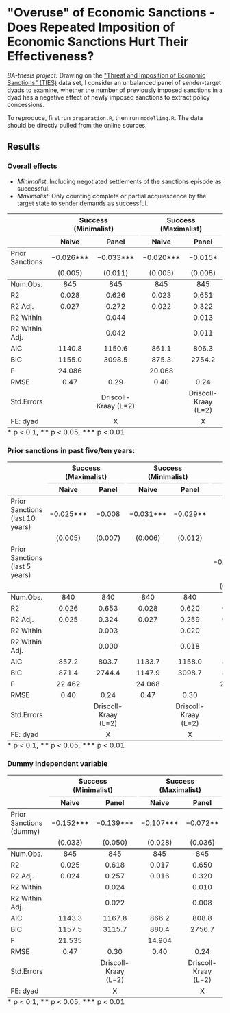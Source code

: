 # "Overuse" of Economic Sanctions - Does Repeated Imposition of Economic Sanctions Hurt Their Effectiveness?

*BA-thesis project.* Drawing on the ["Threat and Imposition of Economic Sanctions" (TIES)](https://sanctions.web.unc.edu/) data set, I consider an unbalanced panel of sender-target dyads to examine, whether the number of previously imposed sanctions in a dyad has a negative effect of newly imposed sanctions to extract policy concessions. 

To reproduce, first run `preparation.R`, then run `modelling.R`. The data should be directly pulled from the online sources. 

## Results

### Overall effects

* *Minimalist*: Including negotiated settlements of the sanctions episode as successful.
* *Maximalist*: Only counting complete or partial acquiescence by the target state to sender demands as successful.

<table style="NAborder-bottom: 0; width: auto !important; margin-left: auto; margin-right: auto;" class="table">
 <thead>
<tr>
<th style="empty-cells: hide;border-bottom:hidden;" colspan="1"></th>
<th style="border-bottom:hidden;padding-bottom:0; padding-left:3px;padding-right:3px;text-align: center; " colspan="2"><div style="border-bottom: 1px solid #ddd; padding-bottom: 5px; ">Success <br>(Minimalist)</div></th>
<th style="border-bottom:hidden;padding-bottom:0; padding-left:3px;padding-right:3px;text-align: center; " colspan="2"><div style="border-bottom: 1px solid #ddd; padding-bottom: 5px; ">Success <br>(Maximalist)</div></th>
</tr>
  <tr>
   <th style="text-align:left;">   </th>
   <th style="text-align:center;"> Naive </th>
   <th style="text-align:center;"> Panel </th>
   <th style="text-align:center;"> Naive  </th>
   <th style="text-align:center;"> Panel  </th>
  </tr>
 </thead>
<tbody>
  <tr>
   <td style="text-align:left;"> Prior Sanctions </td>
   <td style="text-align:center;"> −0.026*** </td>
   <td style="text-align:center;"> −0.033*** </td>
   <td style="text-align:center;"> −0.020*** </td>
   <td style="text-align:center;"> −0.015* </td>
  </tr>
  <tr>
   <td style="text-align:left;box-shadow: 0px 1.5px">  </td>
   <td style="text-align:center;box-shadow: 0px 1.5px"> (0.005) </td>
   <td style="text-align:center;box-shadow: 0px 1.5px"> (0.011) </td>
   <td style="text-align:center;box-shadow: 0px 1.5px"> (0.005) </td>
   <td style="text-align:center;box-shadow: 0px 1.5px"> (0.008) </td>
  </tr>
  <tr>
   <td style="text-align:left;"> Num.Obs. </td>
   <td style="text-align:center;"> 845 </td>
   <td style="text-align:center;"> 845 </td>
   <td style="text-align:center;"> 845 </td>
   <td style="text-align:center;"> 845 </td>
  </tr>
  <tr>
   <td style="text-align:left;"> R2 </td>
   <td style="text-align:center;"> 0.028 </td>
   <td style="text-align:center;"> 0.626 </td>
   <td style="text-align:center;"> 0.023 </td>
   <td style="text-align:center;"> 0.651 </td>
  </tr>
  <tr>
   <td style="text-align:left;"> R2 Adj. </td>
   <td style="text-align:center;"> 0.027 </td>
   <td style="text-align:center;"> 0.272 </td>
   <td style="text-align:center;"> 0.022 </td>
   <td style="text-align:center;"> 0.322 </td>
  </tr>
  <tr>
   <td style="text-align:left;"> R2 Within </td>
   <td style="text-align:center;">  </td>
   <td style="text-align:center;"> 0.044 </td>
   <td style="text-align:center;">  </td>
   <td style="text-align:center;"> 0.013 </td>
  </tr>
  <tr>
   <td style="text-align:left;"> R2 Within Adj. </td>
   <td style="text-align:center;">  </td>
   <td style="text-align:center;"> 0.042 </td>
   <td style="text-align:center;">  </td>
   <td style="text-align:center;"> 0.011 </td>
  </tr>
  <tr>
   <td style="text-align:left;"> AIC </td>
   <td style="text-align:center;"> 1140.8 </td>
   <td style="text-align:center;"> 1150.6 </td>
   <td style="text-align:center;"> 861.1 </td>
   <td style="text-align:center;"> 806.3 </td>
  </tr>
  <tr>
   <td style="text-align:left;"> BIC </td>
   <td style="text-align:center;"> 1155.0 </td>
   <td style="text-align:center;"> 3098.5 </td>
   <td style="text-align:center;"> 875.3 </td>
   <td style="text-align:center;"> 2754.2 </td>
  </tr>
  <tr>
   <td style="text-align:left;"> F </td>
   <td style="text-align:center;"> 24.086 </td>
   <td style="text-align:center;">  </td>
   <td style="text-align:center;"> 20.068 </td>
   <td style="text-align:center;">  </td>
  </tr>
  <tr>
   <td style="text-align:left;"> RMSE </td>
   <td style="text-align:center;"> 0.47 </td>
   <td style="text-align:center;"> 0.29 </td>
   <td style="text-align:center;"> 0.40 </td>
   <td style="text-align:center;"> 0.24 </td>
  </tr>
  <tr>
   <td style="text-align:left;"> Std.Errors </td>
   <td style="text-align:center;">  </td>
   <td style="text-align:center;"> Driscoll-Kraay (L=2) </td>
   <td style="text-align:center;">  </td>
   <td style="text-align:center;"> Driscoll-Kraay (L=2) </td>
  </tr>
  <tr>
   <td style="text-align:left;"> FE: dyad </td>
   <td style="text-align:center;">  </td>
   <td style="text-align:center;"> X </td>
   <td style="text-align:center;">  </td>
   <td style="text-align:center;"> X </td>
  </tr>
</tbody>
<tfoot><tr><td style="padding: 0; " colspan="100%">
<sup></sup> * p &lt; 0.1, ** p &lt; 0.05, *** p &lt; 0.01</td></tr></tfoot>
</table>

### Prior sanctions in past five/ten years:

<table style="NAborder-bottom: 0; width: auto !important; margin-left: auto; margin-right: auto;" class="table">
 <thead>
<tr>
<th style="empty-cells: hide;border-bottom:hidden;" colspan="1"></th>
<th style="border-bottom:hidden;padding-bottom:0; padding-left:3px;padding-right:3px;text-align: center; " colspan="2"><div style="border-bottom: 1px solid #ddd; padding-bottom: 5px; ">Success <br>(Maximalist)</div></th>
<th style="border-bottom:hidden;padding-bottom:0; padding-left:3px;padding-right:3px;text-align: center; " colspan="2"><div style="border-bottom: 1px solid #ddd; padding-bottom: 5px; ">Success <br>(Minimalist)</div></th>
<th style="border-bottom:hidden;padding-bottom:0; padding-left:3px;padding-right:3px;text-align: center; " colspan="2"><div style="border-bottom: 1px solid #ddd; padding-bottom: 5px; ">Success <br>(Maximalist)</div></th>
<th style="border-bottom:hidden;padding-bottom:0; padding-left:3px;padding-right:3px;text-align: center; " colspan="2"><div style="border-bottom: 1px solid #ddd; padding-bottom: 5px; ">Success <br>(Minimalist)</div></th>
</tr>
  <tr>
   <th style="text-align:left;">   </th>
   <th style="text-align:center;"> Naive </th>
   <th style="text-align:center;"> Panel </th>
   <th style="text-align:center;"> Naive  </th>
   <th style="text-align:center;"> Panel  </th>
   <th style="text-align:center;"> Naive   </th>
   <th style="text-align:center;"> Panel   </th>
   <th style="text-align:center;"> Naive    </th>
   <th style="text-align:center;"> Panel    </th>
  </tr>
 </thead>
<tbody>
  <tr>
   <td style="text-align:left;"> Prior Sanctions (last 10 years) </td>
   <td style="text-align:center;"> −0.025*** </td>
   <td style="text-align:center;"> −0.008 </td>
   <td style="text-align:center;"> −0.031*** </td>
   <td style="text-align:center;"> −0.029** </td>
   <td style="text-align:center;">  </td>
   <td style="text-align:center;">  </td>
   <td style="text-align:center;">  </td>
   <td style="text-align:center;">  </td>
  </tr>
  <tr>
   <td style="text-align:left;">  </td>
   <td style="text-align:center;"> (0.005) </td>
   <td style="text-align:center;"> (0.007) </td>
   <td style="text-align:center;"> (0.006) </td>
   <td style="text-align:center;"> (0.012) </td>
   <td style="text-align:center;">  </td>
   <td style="text-align:center;">  </td>
   <td style="text-align:center;">  </td>
   <td style="text-align:center;">  </td>
  </tr>
  <tr>
   <td style="text-align:left;"> Prior Sanctions (last 5 years) </td>
   <td style="text-align:center;">  </td>
   <td style="text-align:center;">  </td>
   <td style="text-align:center;">  </td>
   <td style="text-align:center;">  </td>
   <td style="text-align:center;"> −0.030*** </td>
   <td style="text-align:center;"> −0.004 </td>
   <td style="text-align:center;"> −0.037*** </td>
   <td style="text-align:center;"> −0.024* </td>
  </tr>
  <tr>
   <td style="text-align:left;box-shadow: 0px 1.5px">  </td>
   <td style="text-align:center;box-shadow: 0px 1.5px">  </td>
   <td style="text-align:center;box-shadow: 0px 1.5px">  </td>
   <td style="text-align:center;box-shadow: 0px 1.5px">  </td>
   <td style="text-align:center;box-shadow: 0px 1.5px">  </td>
   <td style="text-align:center;box-shadow: 0px 1.5px"> (0.007) </td>
   <td style="text-align:center;box-shadow: 0px 1.5px"> (0.008) </td>
   <td style="text-align:center;box-shadow: 0px 1.5px"> (0.008) </td>
   <td style="text-align:center;box-shadow: 0px 1.5px"> (0.015) </td>
  </tr>
  <tr>
   <td style="text-align:left;"> Num.Obs. </td>
   <td style="text-align:center;"> 840 </td>
   <td style="text-align:center;"> 840 </td>
   <td style="text-align:center;"> 840 </td>
   <td style="text-align:center;"> 840 </td>
   <td style="text-align:center;"> 840 </td>
   <td style="text-align:center;"> 840 </td>
   <td style="text-align:center;"> 840 </td>
   <td style="text-align:center;"> 840 </td>
  </tr>
  <tr>
   <td style="text-align:left;"> R2 </td>
   <td style="text-align:center;"> 0.026 </td>
   <td style="text-align:center;"> 0.653 </td>
   <td style="text-align:center;"> 0.028 </td>
   <td style="text-align:center;"> 0.620 </td>
   <td style="text-align:center;"> 0.024 </td>
   <td style="text-align:center;"> 0.653 </td>
   <td style="text-align:center;"> 0.025 </td>
   <td style="text-align:center;"> 0.616 </td>
  </tr>
  <tr>
   <td style="text-align:left;"> R2 Adj. </td>
   <td style="text-align:center;"> 0.025 </td>
   <td style="text-align:center;"> 0.324 </td>
   <td style="text-align:center;"> 0.027 </td>
   <td style="text-align:center;"> 0.259 </td>
   <td style="text-align:center;"> 0.023 </td>
   <td style="text-align:center;"> 0.322 </td>
   <td style="text-align:center;"> 0.024 </td>
   <td style="text-align:center;"> 0.250 </td>
  </tr>
  <tr>
   <td style="text-align:left;"> R2 Within </td>
   <td style="text-align:center;">  </td>
   <td style="text-align:center;"> 0.003 </td>
   <td style="text-align:center;">  </td>
   <td style="text-align:center;"> 0.020 </td>
   <td style="text-align:center;">  </td>
   <td style="text-align:center;"> 0.000 </td>
   <td style="text-align:center;">  </td>
   <td style="text-align:center;"> 0.009 </td>
  </tr>
  <tr>
   <td style="text-align:left;"> R2 Within Adj. </td>
   <td style="text-align:center;">  </td>
   <td style="text-align:center;"> 0.000 </td>
   <td style="text-align:center;">  </td>
   <td style="text-align:center;"> 0.018 </td>
   <td style="text-align:center;">  </td>
   <td style="text-align:center;"> −0.002 </td>
   <td style="text-align:center;">  </td>
   <td style="text-align:center;"> 0.006 </td>
  </tr>
  <tr>
   <td style="text-align:left;"> AIC </td>
   <td style="text-align:center;"> 857.2 </td>
   <td style="text-align:center;"> 803.7 </td>
   <td style="text-align:center;"> 1133.7 </td>
   <td style="text-align:center;"> 1158.0 </td>
   <td style="text-align:center;"> 858.9 </td>
   <td style="text-align:center;"> 805.5 </td>
   <td style="text-align:center;"> 1136.0 </td>
   <td style="text-align:center;"> 1168.0 </td>
  </tr>
  <tr>
   <td style="text-align:left;"> BIC </td>
   <td style="text-align:center;"> 871.4 </td>
   <td style="text-align:center;"> 2744.4 </td>
   <td style="text-align:center;"> 1147.9 </td>
   <td style="text-align:center;"> 3098.7 </td>
   <td style="text-align:center;"> 873.1 </td>
   <td style="text-align:center;"> 2746.2 </td>
   <td style="text-align:center;"> 1150.2 </td>
   <td style="text-align:center;"> 3108.7 </td>
  </tr>
  <tr>
   <td style="text-align:left;"> F </td>
   <td style="text-align:center;"> 22.462 </td>
   <td style="text-align:center;">  </td>
   <td style="text-align:center;"> 24.068 </td>
   <td style="text-align:center;">  </td>
   <td style="text-align:center;"> 20.735 </td>
   <td style="text-align:center;">  </td>
   <td style="text-align:center;"> 21.690 </td>
   <td style="text-align:center;">  </td>
  </tr>
  <tr>
   <td style="text-align:left;"> RMSE </td>
   <td style="text-align:center;"> 0.40 </td>
   <td style="text-align:center;"> 0.24 </td>
   <td style="text-align:center;"> 0.47 </td>
   <td style="text-align:center;"> 0.30 </td>
   <td style="text-align:center;"> 0.40 </td>
   <td style="text-align:center;"> 0.24 </td>
   <td style="text-align:center;"> 0.47 </td>
   <td style="text-align:center;"> 0.30 </td>
  </tr>
  <tr>
   <td style="text-align:left;"> Std.Errors </td>
   <td style="text-align:center;">  </td>
   <td style="text-align:center;"> Driscoll-Kraay (L=2) </td>
   <td style="text-align:center;">  </td>
   <td style="text-align:center;"> Driscoll-Kraay (L=2) </td>
   <td style="text-align:center;">  </td>
   <td style="text-align:center;"> Driscoll-Kraay (L=2) </td>
   <td style="text-align:center;">  </td>
   <td style="text-align:center;"> Driscoll-Kraay (L=2) </td>
  </tr>
  <tr>
   <td style="text-align:left;"> FE: dyad </td>
   <td style="text-align:center;">  </td>
   <td style="text-align:center;"> X </td>
   <td style="text-align:center;">  </td>
   <td style="text-align:center;"> X </td>
   <td style="text-align:center;">  </td>
   <td style="text-align:center;"> X </td>
   <td style="text-align:center;">  </td>
   <td style="text-align:center;"> X </td>
  </tr>
</tbody>
<tfoot><tr><td style="padding: 0; " colspan="100%">
<sup></sup> * p &lt; 0.1, ** p &lt; 0.05, *** p &lt; 0.01</td></tr></tfoot>
</table>

### Dummy independent variable

<table style="NAborder-bottom: 0; width: auto !important; margin-left: auto; margin-right: auto;" class="table">
 <thead>
<tr>
<th style="empty-cells: hide;border-bottom:hidden;" colspan="1"></th>
<th style="border-bottom:hidden;padding-bottom:0; padding-left:3px;padding-right:3px;text-align: center; " colspan="2"><div style="border-bottom: 1px solid #ddd; padding-bottom: 5px; ">Success <br>(Minimalist)</div></th>
<th style="border-bottom:hidden;padding-bottom:0; padding-left:3px;padding-right:3px;text-align: center; " colspan="2"><div style="border-bottom: 1px solid #ddd; padding-bottom: 5px; ">Success <br>(Maximalist)</div></th>
</tr>
  <tr>
   <th style="text-align:left;">   </th>
   <th style="text-align:center;"> Naive </th>
   <th style="text-align:center;"> Panel </th>
   <th style="text-align:center;"> Naive  </th>
   <th style="text-align:center;"> Panel  </th>
  </tr>
 </thead>
<tbody>
  <tr>
   <td style="text-align:left;"> Prior Sanctions (dummy) </td>
   <td style="text-align:center;"> −0.152*** </td>
   <td style="text-align:center;"> −0.139*** </td>
   <td style="text-align:center;"> −0.107*** </td>
   <td style="text-align:center;"> −0.072** </td>
  </tr>
  <tr>
   <td style="text-align:left;box-shadow: 0px 1.5px">  </td>
   <td style="text-align:center;box-shadow: 0px 1.5px"> (0.033) </td>
   <td style="text-align:center;box-shadow: 0px 1.5px"> (0.050) </td>
   <td style="text-align:center;box-shadow: 0px 1.5px"> (0.028) </td>
   <td style="text-align:center;box-shadow: 0px 1.5px"> (0.036) </td>
  </tr>
  <tr>
   <td style="text-align:left;"> Num.Obs. </td>
   <td style="text-align:center;"> 845 </td>
   <td style="text-align:center;"> 845 </td>
   <td style="text-align:center;"> 845 </td>
   <td style="text-align:center;"> 845 </td>
  </tr>
  <tr>
   <td style="text-align:left;"> R2 </td>
   <td style="text-align:center;"> 0.025 </td>
   <td style="text-align:center;"> 0.618 </td>
   <td style="text-align:center;"> 0.017 </td>
   <td style="text-align:center;"> 0.650 </td>
  </tr>
  <tr>
   <td style="text-align:left;"> R2 Adj. </td>
   <td style="text-align:center;"> 0.024 </td>
   <td style="text-align:center;"> 0.257 </td>
   <td style="text-align:center;"> 0.016 </td>
   <td style="text-align:center;"> 0.320 </td>
  </tr>
  <tr>
   <td style="text-align:left;"> R2 Within </td>
   <td style="text-align:center;">  </td>
   <td style="text-align:center;"> 0.024 </td>
   <td style="text-align:center;">  </td>
   <td style="text-align:center;"> 0.010 </td>
  </tr>
  <tr>
   <td style="text-align:left;"> R2 Within Adj. </td>
   <td style="text-align:center;">  </td>
   <td style="text-align:center;"> 0.022 </td>
   <td style="text-align:center;">  </td>
   <td style="text-align:center;"> 0.008 </td>
  </tr>
  <tr>
   <td style="text-align:left;"> AIC </td>
   <td style="text-align:center;"> 1143.3 </td>
   <td style="text-align:center;"> 1167.8 </td>
   <td style="text-align:center;"> 866.2 </td>
   <td style="text-align:center;"> 808.8 </td>
  </tr>
  <tr>
   <td style="text-align:left;"> BIC </td>
   <td style="text-align:center;"> 1157.5 </td>
   <td style="text-align:center;"> 3115.7 </td>
   <td style="text-align:center;"> 880.4 </td>
   <td style="text-align:center;"> 2756.7 </td>
  </tr>
  <tr>
   <td style="text-align:left;"> F </td>
   <td style="text-align:center;"> 21.535 </td>
   <td style="text-align:center;">  </td>
   <td style="text-align:center;"> 14.904 </td>
   <td style="text-align:center;">  </td>
  </tr>
  <tr>
   <td style="text-align:left;"> RMSE </td>
   <td style="text-align:center;"> 0.47 </td>
   <td style="text-align:center;"> 0.30 </td>
   <td style="text-align:center;"> 0.40 </td>
   <td style="text-align:center;"> 0.24 </td>
  </tr>
  <tr>
   <td style="text-align:left;"> Std.Errors </td>
   <td style="text-align:center;">  </td>
   <td style="text-align:center;"> Driscoll-Kraay (L=2) </td>
   <td style="text-align:center;">  </td>
   <td style="text-align:center;"> Driscoll-Kraay (L=2) </td>
  </tr>
  <tr>
   <td style="text-align:left;"> FE: dyad </td>
   <td style="text-align:center;">  </td>
   <td style="text-align:center;"> X </td>
   <td style="text-align:center;">  </td>
   <td style="text-align:center;"> X </td>
  </tr>
</tbody>
<tfoot><tr><td style="padding: 0; " colspan="100%">
<sup></sup> * p &lt; 0.1, ** p &lt; 0.05, *** p &lt; 0.01</td></tr></tfoot>
</table>


